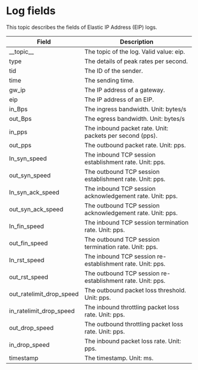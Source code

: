 # Log fields

This topic describes the fields of Elastic IP Address \(EIP\) logs.

|Field|Description|
|-----|-----------|
|\_\_topic\_\_|The topic of the log. Valid value: eip.|
|type|The details of peak rates per second.|
|tid|The ID of the sender.|
|time|The sending time.|
|gw\_ip|The IP address of a gateway.|
|eip|The IP address of an EIP.|
|in\_Bps|The ingress bandwidth. Unit: bytes/s|
|out\_Bps|The egress bandwidth. Unit: bytes/s|
|in\_pps|The inbound packet rate. Unit: packets per second \(pps\).|
|out\_pps|The outbound packet rate. Unit: pps.|
|In\_syn\_speed|The inbound TCP session establishment rate. Unit: pps.|
|out\_syn\_speed|The outbound TCP session establishment rate. Unit: pps.|
|In\_syn\_ack\_speed|The inbound TCP session acknowledgement rate. Unit: pps.|
|out\_syn\_ack\_speed|The outbound TCP session acknowledgement rate. Unit: pps.|
|In\_fin\_speed|The inbound TCP session termination rate. Unit: pps.|
|out\_fin\_speed|The outbound TCP session termination rate. Unit: pps.|
|In\_rst\_speed|The inbound TCP session re-establishment rate. Unit: pps.|
|out\_rst\_speed|The outbound TCP session re-establishment rate. Unit: pps.|
|out\_ratelimit\_drop\_speed|The outbound packet loss threshold. Unit: pps.|
|in\_ratelimit\_drop\_speed|The inbound throttling packet loss rate. Unit: pps.|
|out\_drop\_speed|The outbound throttling packet loss rate. Unit: pps.|
|in\_drop\_speed|The inbound packet loss rate. Unit: pps.|
|timestamp|The timestamp. Unit: ms.|

